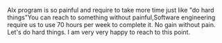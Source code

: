 
Alx program is so painful and require to take more time just like "do hard things"You can reach to something without painful,Software engineering require us to use 70 hours per week to complete it. No gain without pain. Let's do hard things. I am very very happy to reach to this point.

